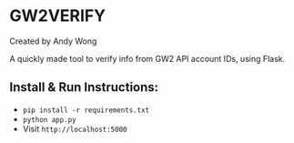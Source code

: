 GW2VERIFY
=========

Created by Andy Wong

A quickly made tool to verify info from GW2 API account IDs, using Flask.

Install & Run Instructions:
---------------------------

* `pip install -r requirements.txt`
* `python app.py`
* Visit `http://localhost:5000`
